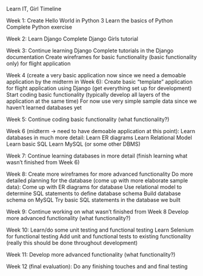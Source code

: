 Learn IT, Girl Timeline

Week 1:
Create Hello World in Python 3
Learn the basics of Python
Complete Python exercise

Week 2:
Learn Django
Complete Django Girls tutorial

Week 3:
Continue learning Django
Complete tutorials in the Django documentation
Create wireframes for basic functionality (basic functionality only) for flight application

Week 4 (create a very basic application now since we need a demoable application by the midterm in Week 6):
Create basic “template” application for flight application using Django (get everything set up for development)
Start coding basic functionality (typically develop all layers of the application at the same time)
For now use very simple sample data since we haven’t learned databases yet

Week 5:
Continue coding basic functionality (what functionality?)

Week 6 (midterm -> need to have demoable application at this point):
Learn databases in much more detail:
Learn ER diagrams
Learn Relational Model
Learn basic SQL
Learn MySQL (or some other DBMS)

Week 7:
Continue learning databases in more detail (finish learning what wasn’t finished from Week 6)

Week 8:
Create more wireframes for more advanced functionality
Do more detailed planning for the database (come up with more elaborate sample data):
Come up with ER diagrams for database
Use relational model to determine SQL statements to define database schema
Build database schema on MySQL
Try basic SQL statements in the database we built

Week 9:
Continue working on what wasn’t finished from Week 8
Develop more advanced functionality (what functionality?)

Week 10:
Learn/do some unit testing and functional testing
Learn Selenium for functional testing
Add unit and functional tests to existing functionality (really this should be done throughout development)

Week 11:
Develop more advanced functionality (what functionality?)

Week 12 (final evaluation):
Do any finishing touches and and final testing

